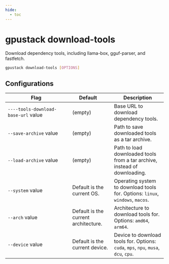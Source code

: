 ```yaml
---
hide:
  - toc
---
```


# gpustack download-tools

Download dependency tools, including llama-box, gguf-parser, and fastfetch.

```bash
gpustack download-tools [OPTIONS]
```

## Configurations

| <div style="width:180px">Flag</div> | <div style="width:100px">Default</div> | Description                                                                        |
| ----------------------------------- | -------------------------------------- | ---------------------------------------------------------------------------------- |
| `----tools-download-base-url` value | (empty)                                | Base URL to download dependency tools.                                             |
| `--save-archive` value              | (empty)                                | Path to save downloaded tools as a tar archive.                                    |
| `--load-archive` value              | (empty)                                | Path to load downloaded tools from a tar archive, instead of downloading.          |
| `--system` value                    | Default is the current OS.             | Operating system to download tools for. Options: `linux`, `windows`, `macos`.      |
| `--arch` value                      | Default is the current architecture.   | Architecture to download tools for. Options: `amd64`, `arm64`.                     |
| `--device` value                    | Default is the current device.         | Device to download tools for. Options: `cuda`, `mps`, `npu`, `musa`, `dcu`, `cpu`. |
